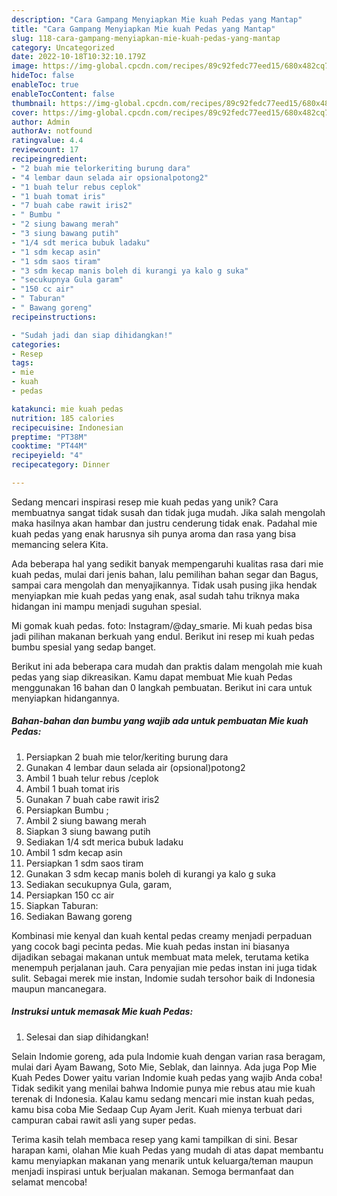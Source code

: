 ```yaml
---
description: "Cara Gampang Menyiapkan Mie kuah Pedas yang Mantap"
title: "Cara Gampang Menyiapkan Mie kuah Pedas yang Mantap"
slug: 118-cara-gampang-menyiapkan-mie-kuah-pedas-yang-mantap
category: Uncategorized
date: 2022-10-18T10:32:10.179Z
image: https://img-global.cpcdn.com/recipes/89c92fedc77eed15/680x482cq70/mie-kuah-pedas-foto-resep-utama.jpg
hideToc: false
enableToc: true
enableTocContent: false
thumbnail: https://img-global.cpcdn.com/recipes/89c92fedc77eed15/680x482cq70/mie-kuah-pedas-foto-resep-utama.jpg
cover: https://img-global.cpcdn.com/recipes/89c92fedc77eed15/680x482cq70/mie-kuah-pedas-foto-resep-utama.jpg
author: Admin
authorAv: notfound
ratingvalue: 4.4
reviewcount: 17
recipeingredient:
- "2 buah mie telorkeriting burung dara"
- "4 lembar daun selada air opsionalpotong2"
- "1 buah telur rebus ceplok"
- "1 buah tomat iris"
- "7 buah cabe rawit iris2"
- " Bumbu "
- "2 siung bawang merah"
- "3 siung bawang putih"
- "1/4 sdt merica bubuk ladaku"
- "1 sdm kecap asin"
- "1 sdm saos tiram"
- "3 sdm kecap manis boleh di kurangi ya kalo g suka"
- "secukupnya Gula garam"
- "150 cc air"
- " Taburan"
- " Bawang goreng"
recipeinstructions:

- "Sudah jadi dan siap dihidangkan!"
categories:
- Resep
tags:
- mie
- kuah
- pedas

katakunci: mie kuah pedas 
nutrition: 185 calories
recipecuisine: Indonesian
preptime: "PT38M"
cooktime: "PT44M"
recipeyield: "4"
recipecategory: Dinner

---
```





Sedang mencari inspirasi resep mie kuah pedas yang unik? Cara membuatnya sangat tidak susah dan tidak juga mudah. Jika salah mengolah maka hasilnya akan hambar dan justru cenderung tidak enak. Padahal mie kuah pedas yang enak harusnya sih punya aroma dan rasa yang bisa memancing selera Kita.





Ada beberapa hal yang sedikit banyak mempengaruhi kualitas rasa dari mie kuah pedas, mulai dari jenis bahan, lalu pemilihan bahan segar dan Bagus, sampai cara mengolah dan menyajikannya. Tidak usah pusing jika hendak menyiapkan mie kuah pedas yang enak,      asal sudah tahu triknya maka hidangan ini mampu menjadi suguhan spesial.














Mi gomak kuah pedas. foto: Instagram/@day_smarie. Mi kuah pedas bisa jadi pilihan makanan berkuah yang endul. Berikut ini resep mi kuah pedas bumbu spesial yang sedap banget.






Berikut ini ada beberapa cara mudah dan praktis dalam mengolah mie kuah pedas yang siap dikreasikan. Kamu dapat membuat Mie kuah Pedas menggunakan 16 bahan dan 0 langkah pembuatan. Berikut ini cara untuk menyiapkan hidangannya.

<!--inarticleads1-->

##### Bahan-bahan dan bumbu yang wajib ada untuk pembuatan Mie kuah Pedas:

1. Persiapkan 2 buah mie telor/keriting burung dara
1. Gunakan 4 lembar daun selada air (opsional)potong2
1. Ambil 1 buah telur rebus /ceplok
1. Ambil 1 buah tomat iris
1. Gunakan 7 buah cabe rawit iris2
1. Persiapkan  Bumbu ;
1. Ambil 2 siung bawang merah
1. Siapkan 3 siung bawang putih
1. Sediakan 1/4 sdt merica bubuk ladaku
1. Ambil 1 sdm kecap asin
1. Persiapkan 1 sdm saos tiram
1. Gunakan 3 sdm kecap manis boleh di kurangi ya kalo g suka
1. Sediakan secukupnya Gula, garam,
1. Persiapkan 150 cc air
1. Siapkan  Taburan:
1. Sediakan  Bawang goreng


Kombinasi mie kenyal dan kuah kental pedas creamy menjadi perpaduan yang cocok bagi pecinta pedas. Mie kuah pedas instan ini biasanya dijadikan sebagai makanan untuk membuat mata melek, terutama ketika menempuh perjalanan jauh. Cara penyajian mie pedas instan ini juga tidak sulit. Sebagai merek mie instan, Indomie sudah tersohor baik di Indonesia maupun mancanegara. 

<!--inarticleads2-->

##### Instruksi untuk memasak Mie kuah Pedas:


1. Selesai dan siap dihidangkan!

Selain Indomie goreng, ada pula Indomie kuah dengan varian rasa beragam, mulai dari Ayam Bawang, Soto Mie, Seblak, dan lainnya. Ada juga Pop Mie Kuah Pedes Dower yaitu varian Indomie kuah pedas yang wajib Anda coba! Tidak sedikit yang menilai bahwa Indomie punya mie rebus atau mie kuah terenak di Indonesia. Kalau kamu sedang mencari mie instan kuah pedas, kamu bisa coba Mie Sedaap Cup Ayam Jerit. Kuah mienya terbuat dari campuran cabai rawit asli yang super pedas. 

Terima kasih telah membaca resep yang kami tampilkan di sini. Besar harapan kami, olahan Mie kuah Pedas yang mudah di atas dapat membantu kamu menyiapkan makanan yang menarik untuk keluarga/teman maupun menjadi inspirasi untuk berjualan makanan. Semoga bermanfaat dan selamat mencoba!
